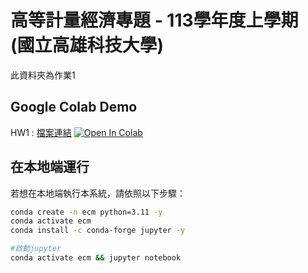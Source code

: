 # 高等計量經濟專題 - 113學年度上學期 (國立高雄科技大學)

此資料夾為作業1

## Google Colab Demo

HW1 : 
[檔案連結](https://github.com/guanyuhoujeff/113_NKUST_Advanced_Econometrics/tree/main/homework1) [![Open In Colab](https://colab.research.google.com/assets/colab-badge.svg)](https://colab.research.google.com/github/guanyuhoujeff/113_NKUST_Advanced_Econometrics/blob/main/homework1/HW1.ipynb)

## 在本地端運行

若想在本地端執行本系統，請依照以下步驟：

```bash
conda create -n ecm python=3.11 -y
conda activate ecm
conda install -c conda-forge jupyter -y

#啟動jupyter
conda activate ecm && jupyter notebook
```